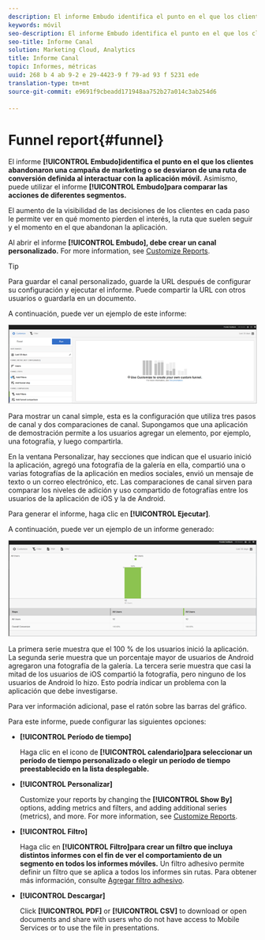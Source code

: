 ```yaml
---
description: El informe Embudo identifica el punto en el que los clientes abandonaron una campaña de marketing o se desviaron de una ruta de conversión definida al interactuar con la aplicación móvil. Asimismo, puede utilizar el informe Embudo para comparar las acciones de diferentes segmentos.
keywords: móvil
seo-description: El informe Embudo identifica el punto en el que los clientes abandonaron una campaña de marketing o se desviaron de una ruta de conversión definida al interactuar con la aplicación móvil. Asimismo, puede utilizar el informe Embudo para comparar las acciones de diferentes segmentos.
seo-title: Informe Canal
solution: Marketing Cloud, Analytics
title: Informe Canal
topic: Informes, métricas
uuid: 268 b 4 ab 9-2 e 29-4423-9 f 79-ad 93 f 5231 ede
translation-type: tm+mt
source-git-commit: e9691f9cbeadd171948aa752b27a014c3ab254d6

---
```



# Funnel report{#funnel}

El informe **[!UICONTROL Embudo]identifica el punto en el que los clientes abandonaron una campaña de marketing o se desviaron de una ruta de conversión definida al interactuar con la aplicación móvil.** Asimismo, puede utilizar el informe **[!UICONTROL Embudo]para comparar las acciones de diferentes segmentos.**

El aumento de la visibilidad de las decisiones de los clientes en cada paso le permite ver en qué momento pierden el interés, la ruta que suelen seguir y el momento en el que abandonan la aplicación.

Al abrir el informe **[!UICONTROL Embudo], debe crear un canal personalizado.** For more information, see [Customize Reports](/help/using/usage/reports-customize/reports-customize.md).

>[!TIP]
>
>Para guardar el canal personalizado, guarde la URL después de configurar su configuración y ejecutar el informe. Puede compartir la URL con otros usuarios o guardarla en un documento.

A continuación, puede ver un ejemplo de este informe:

![](assets/funnel_create.png)

Para mostrar un canal simple, esta es la configuración que utiliza tres pasos de canal y dos comparaciones de canal. Supongamos que una aplicación de demostración permite a los usuarios agregar un elemento, por ejemplo, una fotografía, y luego compartirla.

En la ventana Personalizar, hay secciones que indican que el usuario inició la aplicación, agregó una fotografía de la galería en ella, compartió una o varias fotografías de la aplicación en medios sociales, envió un mensaje de texto o un correo electrónico, etc. Las comparaciones de canal sirven para comparar los niveles de adición y uso compartido de fotografías entre los usuarios de la aplicación de iOS y la de Android.

Para generar el informe, haga clic en **[!UICONTROL Ejecutar]**.

A continuación, puede ver un ejemplo de un informe generado:

![](assets/funnel.png)

La primera serie muestra que el 100 % de los usuarios inició la aplicación. La segunda serie muestra que un porcentaje mayor de usuarios de Android agregaron una fotografía de la galería. La tercera serie muestra que casi la mitad de los usuarios de iOS compartió la fotografía, pero ninguno de los usuarios de Android lo hizo. Esto podría indicar un problema con la aplicación que debe investigarse.

Para ver información adicional, pase el ratón sobre las barras del gráfico.

Para este informe, puede configurar las siguientes opciones:

* **[!UICONTROL Período de tiempo]**

   Haga clic en el icono de **[!UICONTROL calendario]para seleccionar un período de tiempo personalizado o elegir un período de tiempo preestablecido en la lista desplegable.**
* **[!UICONTROL Personalizar]**

   Customize your reports by changing the **[!UICONTROL Show By]** options, adding metrics and filters, and adding additional series (metrics), and more. For more information, see [Customize Reports](/help/using/usage/reports-customize/reports-customize.md).
* **[!UICONTROL Filtro]**

   Haga clic en **[!UICONTROL Filtro]para crear un filtro que incluya distintos informes con el fin de ver el comportamiento de un segmento en todos los informes móviles.** Un filtro adhesivo permite definir un filtro que se aplica a todos los informes sin rutas. Para obtener más información, consulte [Agregar filtro adhesivo](/help/using/usage/reports-customize/t-sticky-filter.md).
* **[!UICONTROL Descargar]**

   Click **[!UICONTROL PDF]** or **[!UICONTROL CSV]** to download or open documents and share with users who do not have access to Mobile Services or to use the file in presentations.